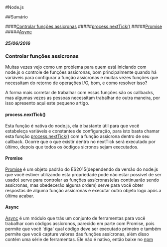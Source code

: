 #Node.js

##Sumário

####[Controlar funções assicronas](https://github.com/Leandro-Araujo/devdiario/blob/master/nodejs.md#controlar-fun%C3%A7%C3%B5es-assicronas)
#####[process.nextTick()](https://github.com/Leandro-Araujo/devdiario/blob/master/nodejs.md#processnexttick)
#####[Promise](https://github.com/Leandro-Araujo/devdiario/blob/master/nodejs.md#promise)
#####[Async](https://github.com/Leandro-Araujo/devdiario/blob/master/nodejs.md#async)

##### 25/06/2016

### Controlar funções assicronas

Muitas vezes vejo como um problema para quem está iniciando com node.js o controle de funções assícronas, bom principalmente quando há variáveis para configurar a função assícronas e muitas vezes funções que necessitam do retorno de operações I/O, bom, e como resolver isso?

A forma mais corretar de trabalhar com essas funções são os callbacks, mas algumas vezes as pessoas necessitam trabalhar de outra maneira, por isso apresento aqui este pequeno artigo.

#### process.nextTick()

Esta função é nativa do node.js, ela é bastante útil para que você estabeleça variáveis e constantes de configuração, para isto basta chamar esta função [process.nextTick()](https://nodejs.org/dist/latest-v6.x/docs/api/process.html#process_process_nexttick_callback_arg) com a função assícrona dentro de seu callback. Ocorre que o que existir dentro no nextTick será executado por último, depois que todos os ócdigos sicronos sejam executados.

#### Promise

[Promise](https://developer.mozilla.org/pt-BR/docs/Web/JavaScript/Reference/Global_Objects/Promise) é um objeto padrão do ES2015(dependendo da versão do node.js que você estiver utilizando esta propriedade pode não estar possível de ser usado) serve para controlar as funções assícronas(elas continuarão sendo assícronas, mas obedecerão alguma ordem) serve para você obter respostas de alguma função assícronas e executar outro objeto logo após a última acabar.

#### Async

[Async](https://github.com/caolan/async) é um módulo que trás um conjunto de ferramentas para você trabalhar com códigos assícronos, parecido em parte com Promise, pois permite que você 'diga' qual código deve ser executado primeiro e também permite que você capture valores das funções assícronas, além disso contém uma série de ferramentas. Ele não é nativo, então baixe no [npm](https://www.npmjs.com/)
